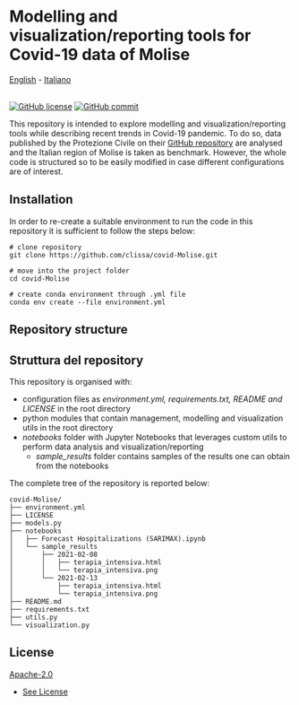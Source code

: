 # Modelling and visualization/reporting tools for Covid-19 data of Molise

[English](README.md) - [Italiano](README_IT.md)<br><br>

[![GitHub license](https://img.shields.io/badge/License-Apache%202.0-blue)](https://github.com/clissa/covid-Molise/blob/main/LICENSE)
[![GitHub commit](https://img.shields.io/github/last-commit/clissa/covid-Molise)](https://github.com/clissa/covid-Molise)

This repository is intended to explore modelling and visualization/reporting tools while describing recent trends in
Covid-19 pandemic. To do so, data published by the Protezione Civile on
their [GitHub repository](https://github.com/pcm-dpc/COVID-19) are analysed and the Italian region of Molise is taken as
benchmark. However, the whole code is structured so to be easily modified in case different configurations are of
interest.

## Installation

In order to re-create a suitable environment to run the code in this repository it is sufficient to follow the steps
below:

```commandline
# clone repository
git clone https://github.com/clissa/covid-Molise.git

# move into the project folder
cd covid-Molise

# create conda environment through .yml file
conda env create --file environment.yml
```

## Repository structure

## Struttura del repository

This repository is organised with:

- configuration files as *environment.yml, requirements.txt, README and LICENSE* in the root directory
- python modules that contain management, modelling and visualization utils in the root directory
- *notebooks* folder with Jupyter Notebooks that leverages custom utils to perform data analysis and
  visualization/reporting
    - *sample_results* folder contains samples of the results one can obtain from the notebooks

The complete tree of the repository is reported below:

```
covid-Molise/
├── environment.yml
├── LICENSE
├── models.py
├── notebooks
│   ├── Forecast Hospitalizations (SARIMAX).ipynb
│   └── sample_results
│       ├── 2021-02-08
│       │   ├── terapia_intensiva.html
│       │   └── terapia_intensiva.png
│       └── 2021-02-13
│           ├── terapia_intensiva.html
│           └── terapia_intensiva.png
├── README.md
├── requirements.txt
├── utils.py
└── visualization.py
```

## License

[Apache-2.0](https://www.apache.org/licenses/LICENSE-2.0)
- [See License](https://github.com/pcm-dpc/COVID-19/blob/master/LICENSE)